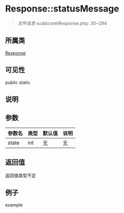 # Response::statusMessage

> *文件信息* suda\core\Response.php: 30~294
## 所属类 

[Response](../Response.md)

## 可见性

  public  static
## 说明



## 参数

| 参数名 | 类型 | 默认值 | 说明 |
|--------|-----|-------|-------|
| state |  int | 无 | 无 |

## 返回值
返回值类型不定

## 例子

example